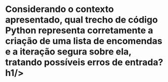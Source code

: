 

<h1 Exercicio 9  Hermex Log, uma empresa de logistica  especializada em serviços de entrega . h1/>
  
  <h1 Sua tarefa é criar um sistema para gerenciar as encomendas, onde cada encomenda deve ser armazenada em uma lista. Durante o desenvolvimento, você percebe a importância de validar as entradas no sistema para evitar interrupções inesperadas devido a erros de dados.

Considerando o contexto apresentado, qual trecho de código Python representa corretamente a criação de uma lista de encomendas e a iteração segura sobre ela, tratando possíveis erros de entrada? h1/>

